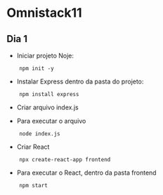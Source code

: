# Omnistack11

## Dia 1

- Iniciar projeto Noje:
```
	npm init -y
```

- Instalar Express dentro da pasta do projeto:
```
	npm install express
```

- Criar arquivo index.js

- Para executar o arquivo
```
	node index.js
```

- Criar React
```
	npx create-react-app frontend
```

- Para executar o React, dentro da pasta frontend
```
	npm start
```
